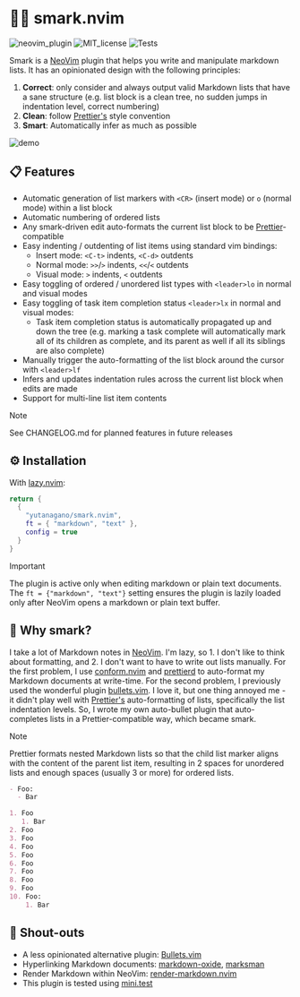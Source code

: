 # 🧠🚅 smark.nvim

![neovim_plugin](https://img.shields.io/badge/Plugin-darkgreen?style=for-the-badge&logo=neovim&logoColor=white)
![MIT_license](https://img.shields.io/badge/License-MIT-blue?style=for-the-badge)
![Tests](https://img.shields.io/github/actions/workflow/status/yutanagano/smark.nvim/ci.yml?style=for-the-badge)

Smark is a [NeoVim][neovim] plugin that helps you write and manipulate markdown
lists. It has an opinionated design with the following principles:

1. **Correct**: only consider and always output valid Markdown lists that have
   a sane structure (e.g. list block is a clean tree, no sudden jumps in
   indentation level, correct numbering)
2. **Clean**: follow [Prettier's][prettier] style convention
3. **Smart**: Automatically infer as much as possible

![demo](./demo.gif)

## 📋 Features

- Automatic generation of list markers with `<CR>` (insert mode) or `o` (normal
  mode) within a list block
- Automatic numbering of ordered lists
- Any smark-driven edit auto-formats the current list block to be
  [Prettier][prettier]-compatible
- Easy indenting / outdenting of list items using standard vim bindings:
  - Insert mode: `<C-t>` indents, `<C-d>` outdents
  - Normal mode: `>>`/`>` indents, `<<`/`<` outdents
  - Visual mode: `>` indents, `<` outdents
- Easy toggling of ordered / unordered list types with `<leader>lo` in normal
  and visual modes
- Easy toggling of task item completion status `<leader>lx` in normal and
  visual modes:
  - Task item completion status is automatically propagated up and down the
    tree (e.g. marking a task complete will automatically mark all of its
    children as complete, and its parent as well if all its siblings are also
    complete)
- Manually trigger the auto-formatting of the list block around the cursor with
  `<leader>lf`
- Infers and updates indentation rules across the current list block when edits
  are made
- Support for multi-line list item contents

> [!NOTE]
> See CHANGELOG.md for planned features in future releases

## ⚙️ Installation

With [lazy.nvim][lazy]:

```lua
return {
  {
    "yutanagano/smark.nvim",
    ft = { "markdown", "text" },
    config = true
  }
}
```

> [!IMPORTANT]
> The plugin is active only when editing markdown or plain text documents.
> The `ft = {"markdown", "text"}` setting ensures the plugin is lazily loaded
> only after NeoVim opens a markdown or plain text buffer.

## 💭 Why smark?

I take a lot of Markdown notes in [NeoVim][neovim]. I'm lazy, so 1. I don't
like to think about formatting, and 2. I don't want to have to write out lists
manually. For the first problem, I use [conform.nvim][conform] and
[prettierd][prettierd] to auto-format my Markdown documents at write-time. For
the second problem, I previously used the wonderful plugin
[bullets.vim][bullets]. I love it, but one thing annoyed me - it didn't play
well with [Prettier's][prettier] auto-formatting of lists, specifically the
list indentation levels. So, I wrote my own auto-bullet plugin that
auto-completes lists in a Prettier-compatible way, which became smark.

> [!NOTE]
> Prettier formats nested Markdown lists so that the child list marker aligns
> with the content of the parent list item, resulting in 2 spaces for unordered
> lists and enough spaces (usually 3 or more) for ordered lists.
>
> ```markdown
> - Foo:
>   - Bar
>
> 1. Foo
>    1. Bar
> 2. Foo
> 3. Foo
> 4. Foo
> 5. Foo
> 6. Foo
> 7. Foo
> 8. Foo
> 9. Foo
> 10. Foo:
>     1. Bar
> ```

## 📢 Shout-outs

- A less opinionated alternative plugin: [Bullets.vim][bullets]
- Hyperlinking Markdown documents: [markdown-oxide][markdown-oxide], [marksman][marksman]
- Render Markdown within NeoVim: [render-markdown.nvim][render-markdown]
- This plugin is tested using [mini.test][mini]

[bullets]: https://github.com/bullets-vim/bullets.vim
[conform]: https://github.com/stevearc/conform.nvim
[lazy]: https://github.com/folke/lazy.nvim
[markdown-oxide]: https://github.com/Feel-ix-343/markdown-oxide
[marksman]: https://github.com/artempyanykh/marksman
[mini]: https://github.com/echasnovski/mini.nvim/blob/main/README.md
[neovim]: https://neovim.io/
[prettier]: https://prettier.io/
[prettierd]: https://github.com/fsouza/prettierd
[render-markdown]: https://github.com/MeanderingProgrammer/render-markdown.nvim
